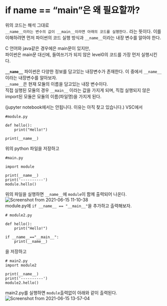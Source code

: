 # if __name__ == “__main__”은 왜 필요할까?

위의 코드는 해석 그대로  
`__name__이라는 변수의 값이 __main__이라면 아래의 코드를 실행한다.` 라는 뜻이다.
이를 이해하려면 먼저 파이썬의 코드 실행 방식과 `__name__`이라는 내장 변수를 알아야 한다.

C 언어와 java같은 경우에은 main문이 있지만,  
파이썬은 main문 대신에, 들여쓰기가 되지 않은 level0의 코드를 가장 먼저 실행시킨다.

**`__name__`**
파이썬은 다양한 정보를 담고있는 내장변수가 존재한다. 이 중에서 `__name__`이라는 내장변수를 알아보자.   
`__name__`은 현재 모듈의 이름을 담고있는 내장 변수이다.  
직접 실행된 모듈의 경우 `__main__` 이라는 값을 가지게 되며, 직접 실행되지 않은 import된 모듈은 모듈의 이름(파일명)을 가지게 된다. 

(jupyter notebook에서는 안됩니다. 이유는 아직 찾고 있습니다.)
VSC에서 
```
#module.py

def hello():
    print("Hello!")

print(__name__)
```
위의 python 파일을 저장하고

```
#main.py

import module

print(__name__)
print('----------')
module.hello()
```
위의 파일을 실행하면 `__name__`에 `module`이 함께 출력되어 나온다. 
![Screenshot from 2021-06-15 11-10-38](https://user-images.githubusercontent.com/74230043/121982803-323f5a80-cdcb-11eb-8ebb-84d5d3beedbe.png)  
module.py에 `if __name__ == "__main__"`을 추가하고 출력해보자.
```
# module2.py

def hello():
    print("Hello!")

if __name__=="__main__":
    print(__name__)
```
을 저장하고  

```
# main2.py
import module2

print(__name__)
print('----------')
module2.hello()
```
main2.py를 실행하면 `module`출력없이 아래와 같이 출력된다.  
![Screenshot from 2021-06-15 13-57-04](https://user-images.githubusercontent.com/74230043/121995295-abe24300-cde1-11eb-8ae9-024bf376c58c.png)  
